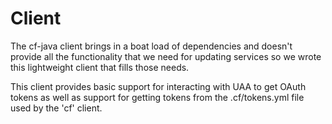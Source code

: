 Client
===================

The cf-java client brings in a boat load of dependencies and doesn't provide all the functionality that we need for
updating services so we wrote this lightweight client that fills those needs.

This client provides basic support for interacting with UAA to get OAuth tokens as well as support for getting tokens
from the .cf/tokens.yml file used by the 'cf' client.
